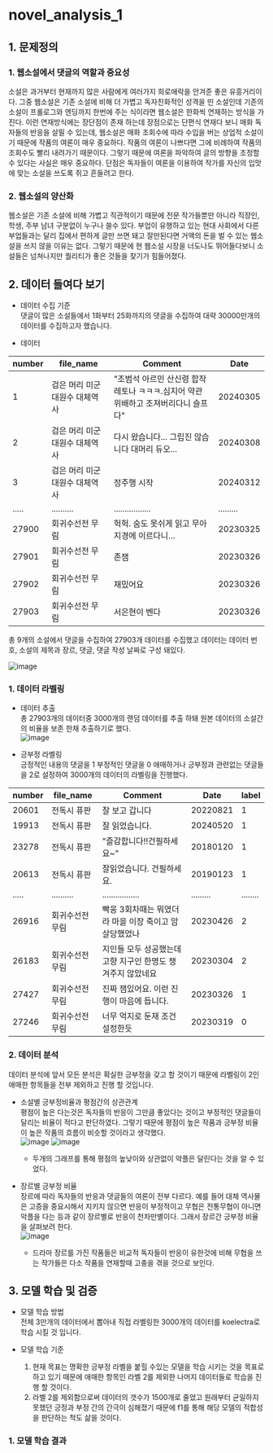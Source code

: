 # novel_analysis_1
## 1. 문제정의
### 1. 웹소설에서 댓글의 역할과 중요성

소설은 과거부터 현재까지 많은 사람에게 여러가지 희로애락을 안겨준 좋은 유흥거리이다. 그중 웹소설은 기존 소설에 비해 더 가볍고 독자친화적인 성격을 띤 소설인데 기존의 소설이 프롤로그와 엔딩까지 한번에 주는 식이라면 웹소설은 한화씩 연재하는 방식을 가진다. 이런 연재방식에는 장단점이 존재 하는데 장점으로는 단편식 연재다 보니 매화 독자들의 반응을 살필 수 있는데, 웹소설은 매화 조회수에 따라 수입을 버는 상업적 소설이기 때문에 작품의 여론이 매우 중요하다. 작품의 여론이 나쁘다면 그에 비례하여 작품의 조회수도 빨리 내려가기 때문이다. 그렇기 때문에 여론을 파악하여 글의 방향을 조정할 수 있다는 사실은 매우 중요하다. 단점은 독자들이 여론을 이용하여 작가를 자신의 입맛에 맞는 소설을 쓰도록 쥐고 흔들려고 한다. 

### 2. 웹소설의 양산화

웹소설은 기존 소설에 비해 가볍고 직관적이기 때문에 전문 작가들뿐만 아니라 직장인, 학생, 주부 남녀 구분없이 누구나 쓸수 있다. 부업이 유행하고 있는 현대 사회에서 다른 부업들과는 달리 집에서 편하게 글만 쓰면 돼고 잘만된다면 거액의 돈을 벌 수 있는 웹소설을 쓰지 않을 이유는 없다. 그렇기 때문에 현 웹소설 시장을 너도나도 뛰어들다보니 소설들은 넘쳐나지만 퀄리티가 좋은 것들을 찾기가 힘들어졌다. <br/>

## 2. 데이터 들여다 보기

* 데이터 수집 기준 <br/>
댓글이 많은 소설들에서 1화부터 25화까지의 댓글을 수집하여 대략 30000만개의 데이터를 수집하고자 했습니다.<br/>

* 데이터  

|number|file_name|Comment|Date|
|------|---------|-------|----|
|1|검은 머리 미군 대원수 대체역사|"조범석 아르민 산신령 합작 레토나 ㅋㅋㅋ.심지어 약관 위배하고 조져버리다니 슬프다"|20240305|
|2|검은 머리 미군 대원수 대체역사|다시 왔습니다... 그립진 않습니다 대머리 듀오...|20240308|
|3|검은 머리 미군 대원수 대체역사|정주행 시작|20240312|
|.....|..........|.................|.........|
|27900|회귀수선전 무림|헉헉. 숨도 못쉬게 읽고 무아지경에 이르다니…|20230325|
|27901|회귀수선전 무림|존잼|20230326|
|27902|회귀수선전 무림|재밌어요|20230326|
|27903|회귀수선전 무림|서은현이 벤다|20230326|


총 9개의 소설에서 댓글을 수집하여 27903개 데이터를 수집했고 데이터는 데이터 번호, 소설의 제목과 장르, 댓글, 댓글 작성 날짜로 구성 돼있다.<br/>

![image](https://github.com/user-attachments/assets/ebbece09-fa20-4f51-96be-f44399d7c402)

### 1. 데이터 라벨링
* 데이터 추출 <br/>
총 27903개의 데이터중 3000개의 랜덤 데이터를 추출 하돼 원본 데이터의 소설간의 비율을 보존 한채 추출하기로 했다. <br/>
![image](https://github.com/user-attachments/assets/98b1dc0f-8d4f-4007-b373-2ed32e6e63c0)<br/>

* 긍부정 라벨링<br/>
긍정적인 내용의 댓글을 1 부정적인 댓글을 0 애매하거나 긍부정과 관련없는 댓글들을 2로 설정하여 3000개의 데이터의 라벨링을 진행했다.<br/>

|number|file_name|Comment|Date|label|
|------|---------|-------|----|-----|
|20601|전독시 퓨판|잘 보고 갑니다|20220821|1|
|19913|전독시 퓨판|잘 읽었습니다.|20240520|1|
|23278|전독시 퓨판|"즐감합니다!!건필하세요~"|20180120|1|
|20613|전독시 퓨판|잘읽었습니다. 건필하세요.|20190123|1|
|.....|..........|.................|.........|........|
|26916|회귀수선전 무림|빡웅 3회차때는 뭐였더라 마을 이장 죽이고 암살당했었나|20230426|2|
|26183|회귀수선전 무림|지인들 모두 성공했는데 고향 지구인 한명도 챙겨주지 않았네요|20230304|2|
|27427|회귀수선전 무림|진짜 잼있어요. 이런 진행이 마음에 듭니다.|20230326|1|
|27246|회귀수선전 무림|너무 억지로 둔재 조건 설정한듯|20230319|0|<br/>

### 2. 데이터 분석<br/>
데이터 분석에 앞서 모든 분석은 확실한 긍부정을 갖고 할 것이기 때문에 라벨링이 2인 애매한 항목들을 전부 제외하고 진행 할 것입니다.<br/>
* 소설별 긍부정비율과 평점간의 상관관계<br/>
평점이 높은 다는것은 독자들의 반응이 그만큼 좋았다는 것이고 부정적인 댓글들이 달리는 비율이 적다고 판단하였다. 그렇기 때문에 평점이 높은 작품과 긍부정 비율이 높은 작품의 흐름이 비슷할 것이라고 생각했다.<br/>
![image](https://github.com/user-attachments/assets/cdd1d3e6-c427-439a-b2a2-37905dae4398)
![image](https://github.com/user-attachments/assets/9ca50f60-1875-448b-801c-c5ea3e38db1c)<br/>

  * 두개의 그래프를 통해 평점의 높낮이와 상관없이 악플은 달린다는 것을 알 수 있었다.<br/>

  

* 장르별 긍부정 비율  <br/>
장르에 따라 독자들의 반응과 댓글들의 여론이 전부 다르다. 예를 들어 대체 역사물은 고증을 중요시해서 지키지 않으면 반응이 부정적이고 무협은 전통무협이 아니면 악플을 다는 등과 같이 장르별로 반응이 천차만별이다.
그래서 장르간 긍부정 비율을 살펴보려 한다.                                    
![image](https://github.com/user-attachments/assets/cc861417-348a-44e3-96ea-21c6821e9bb2)


  * 드라마 장르를 가진 작품들은 비교적 독자들이 반응이 유한것에 비해 무협을 쓰는 작가들은 다소 작품을 연재할때 고충을 겪을 것으로 보인다.
 
## 3. 모델 학습 및 검증<br/>

* 모델 학습 방법<br/>
전체 3만개의 데이터에서 뽑아내 직접 라벨링한 3000개의 데이터를 koelectra로 학습 시킬 것 입니다.


* 모델 학습 기준
  1. 현재 목표는 명확한 긍부정 라벨을 붙힐 수있는 모델을 학습 시키는 것을 목표로 하고 있기 때문에 애매한 항목인 라벨 2를 제외한 나머지 데이터들로 학습을 진행 할 것이다.
  2. 라벨 2를 제외함으로써 데이터의 갯수가 1500개로 줄었고 원래부터 균일하지 못했던 긍정과 부정 간의 간극이 심해졌기 때문에 f1를 통해 해당 모델의 적합성을 판단하는 척도 삶을 것이다. 

### 1. 모델 학습 결과
 

  



  

  








